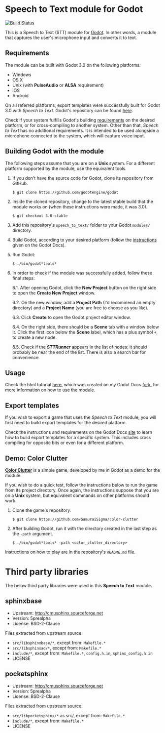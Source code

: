 Speech to Text module for Godot
===============================

[![Build Status](https://travis-ci.org/SamuraiSigma/speech-to-text.svg?branch=master)](https://travis-ci.org/SamuraiSigma/speech-to-text)

This is a Speech to Text (STT) module for [Godot][godot]. In other words, a module
that captures the user's microphone input and converts it to text.

[godot]: https://godotengine.org "Godot site"


Requirements
------------

The module can be built with Godot 3.0 on the following platforms:

- Windows
- OS X
- Unix (with **PulseAudio** or **ALSA** requirement)
- iOS
- Android

On all referred platforms, export templates were successfully built for Godot 3.0
with *Speech to Text*. Godot's repository can be found [here][godotRepo].

Check if your system fulfills Godot's building [requirements][compilingReq] on the
desired platform, or for cross-compiling to another system. Other than that, *Speech
to Text* has no additional requirements. It is intended to be used alongside a
microphone connected to the system, which will capture voice input.

[compilingReq]: http://docs.godotengine.org/en/3.0/development/compiling/index.html "Compiling Requirements"
[godotRepo]: https://github.com/godotengine/godot "Godot repository"


Building Godot with the module
------------------------------

The following steps assume that you are on a **Unix** system. For a different
platform supported by the module, use the equivalent tools.

1. If you don't have the source code for Godot, clone its repository from GitHub.

       $ git clone https://github.com/godotengine/godot

2. Inside the cloned repository, change to the latest stable build that the module
   works on (when these instructions were made, it was 3.0).

       $ git checkout 3.0-stable

3. Add this repository's `speech_to_text/` folder to your Godot `modules/` directory.

4. Build Godot, according to your desired platform (follow the
   [instructions][howToBuild] given on the Godot Docs).

5. Run Godot:

       $ ./bin/godot*tools*

6. In order to check if the module was successfully added, follow these final steps:

   6.1. After opening Godot, click the **New Project** button on the right side to
        open the **Create New Project** window.

   6.2. On the new window, add a **Project Path** (I'd recommend an empty directory)
        and a **Project Name** (you are free to choose as you like).

   6.3. Click **Create** to open the Godot project editor window.

   6.4. On the right side, there should be a **Scene** tab with a window below it.
        Click the first icon below the **Scene** label, which has a plus symbol `+`,
        to create a new node.

   6.5. Check if the ***STTRunner*** appears in the list of nodes; it should probably
        be near the end of the list. There is also a search bar for convenience.

[howToBuild]: http://docs.godotengine.org/en/3.0/development/compiling/index.html "How to build Godot"


Usage
-----

Check the html tutorial [here][sttTutorial], which was created on my Godot Docs
[fork][godotDocsFork], for more information on how to use the module.

[sttTutorial]: https://samuraisigma.github.io/godot-docs/doc/community/tutorials/misc/speech_to_text.html "Speech to Text module tutorial"
[godotDocsFork]: https://github.com/SamuraiSigma/godot-docs "My Godot Docs fork"


Export templates
----------------

If you wish to export a game that uses the *Speech to Text* module, you will first
need to build export templates for the desired platform.

Check the instructions and requirements on the Godot Docs [site][exportTemplates] to
learn how to build export templates for a specific system. This includes cross
compiling for opposite bits or even for a different platform.

[exportTemplates]: http://docs.godotengine.org/en/3.0/development/compiling/index.html "Building export templates"


Demo: Color Clutter
-------------------

[**Color Clutter**][colorClutterRepo] is a simple game, developed by me in Godot as
a demo for the module.

If you wish to do a quick test, follow the instructions below to run the game from
its project directory. Once again, the instructions suppose that you are on a
**Unix** system, but equivalent commands on other platforms should work.

1. Clone the game's repository.

       $ git clone https://github.com/SamuraiSigma/color-clutter

2. After building Godot, run it with the directory created in the last step as the
   `-path` argument.

       $ ./bin/godot*tools* -path <color_clutter_directory>

Instructions on how to play are in the repository's `README.md` file.

[colorClutterRepo]: https://github.com/SamuraiSigma/color-clutter "Color Clutter repository"


# Third party libraries

The below third party libraries were used in this **Speech to Text** module.


## sphinxbase

- Upstream: http://cmusphinx.sourceforge.net
- Version: 5prealpha
- License: BSD-2-Clause

Files extracted from upstream source:

- `src/libsphinxbase/*`, except from: `Makefile.*`
- `src/libsphinxad/*`, except from: `Makefile.*`
- `include/*`, except from: `Makefile.*`, `config.h.in`, `sphinx_config.h.in`
- LICENSE


## pocketsphinx

- Upstream: http://cmusphinx.sourceforge.net
- Version: 5prealpha
- License: BSD-2-Clause

Files extracted from upstream source:

- `src/libpocketsphinx/*` as src/, except from: `Makefile.*`
- `include/*`, except from: `Makefile.*`
- LICENSE
